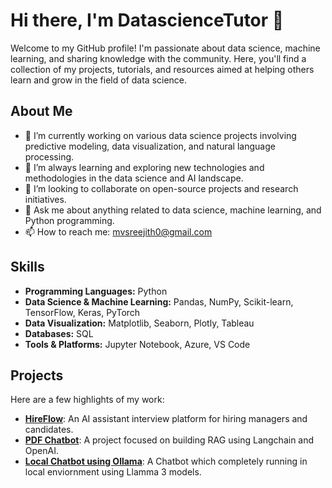 # Hi there, I'm DatascienceTutor 👋

Welcome to my GitHub profile! I'm passionate about data science, machine learning, and sharing knowledge with the community. Here, you'll find a collection of my projects, tutorials, and resources aimed at helping others learn and grow in the field of data science.

## About Me

- 🔭 I’m currently working on various data science projects involving predictive modeling, data visualization, and natural language processing.
- 🌱 I’m always learning and exploring new technologies and methodologies in the data science and AI landscape.
- 👯 I’m looking to collaborate on open-source projects and research initiatives.
- 💬 Ask me about anything related to data science, machine learning, and Python programming.
- 📫 How to reach me: [mvsreejith0@gmail.com](mailto:mvsreejith0@gmail.com)

## Skills

- **Programming Languages:** Python
- **Data Science & Machine Learning:** Pandas, NumPy, Scikit-learn, TensorFlow, Keras, PyTorch
- **Data Visualization:** Matplotlib, Seaborn, Plotly, Tableau
- **Databases:** SQL
- **Tools & Platforms:** Jupyter Notebook, Azure, VS Code

## Projects

Here are a few highlights of my work:
- [**HireFlow**](https://github.com/DatascienceTutor/hireflow): An AI assistant interview platform for hiring managers and candidates.
- [**PDF Chatbot**](https://github.com/DatascienceTutor/pdfchatbot): A project focused on building RAG using Langchain and OpenAI.
- [**Local Chatbot using Ollama**](https://github.com/DatascienceTutor/OllamaChatBot): A Chatbot which completely running in local enviornment using Llamma 3 models.
